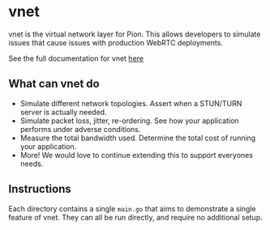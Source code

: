 # vnet

vnet is the virtual network layer for Pion. This allows developers to simulate issues that cause issues
with production WebRTC deployments.

See the full documentation for vnet [here](https://github.com/pion/transport/tree/master/vnet#vnet)

## What can vnet do

- Simulate different network topologies. Assert when a STUN/TURN server is actually needed.
- Simulate packet loss, jitter, re-ordering. See how your application performs under adverse conditions.
- Measure the total bandwidth used. Determine the total cost of running your application.
- More! We would love to continue extending this to support everyones needs.

## Instructions

Each directory contains a single `main.go` that aims to demonstrate a single feature of vnet.
They can all be run directly, and require no additional setup.
